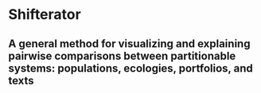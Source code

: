 # Shifterator 

## A general method for visualizing and explaining pairwise comparisons between partitionable systems: populations, ecologies, portfolios, and texts
